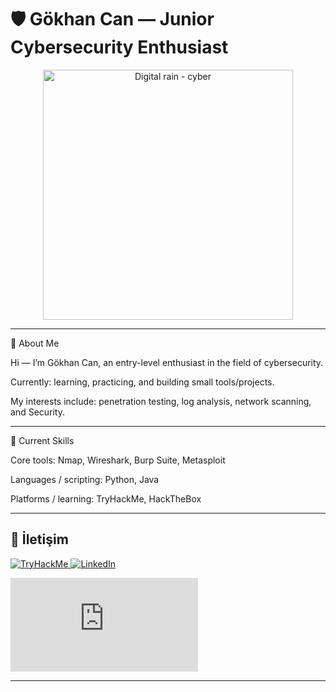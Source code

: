 # 🛡️ Gökhan Can — Junior Cybersecurity Enthusiast

<p align="center">
  <img src="https://upload.wikimedia.org/wikipedia/commons/6/64/Digital_rain_animation_medium_letters_shine.gif" width="400" alt="Digital rain - cyber" />
</p>

---

👋 About Me

Hi — I’m Gökhan Can, an entry-level enthusiast in the field of cybersecurity.

Currently: learning, practicing, and building small tools/projects.

My interests include: penetration testing, log analysis, network scanning, and Security.

---

🧰 Current Skills

Core tools: Nmap, Wireshark, Burp Suite, Metasploit

Languages / scripting: Python, Java

Platforms / learning: TryHackMe, HackTheBox 

---

## 🔗 İletişim 
<p> <a href="https://tryhackme.com/p/cangokhan" target="_blank" rel="noopener noreferrer"> <img src="https://img.shields.io/badge/TryHackMe-My%20Profile-FF6A00?logo=tryhackme&logoColor=white" alt="TryHackMe" />
</a> <a href="https://www.linkedin.com/in/g%C3%B6khan-can-483b1b290/" target="_blank" rel="noopener noreferrer"> <img src="https://img.shields.io/badge/LinkedIn-Connect-blue?logo=linkedin&logoColor=white" alt="LinkedIn" /> </a> </p>



<iframe src="https://tryhackme.com/api/v2/badges/public-profile?userPublicId=5687556" style='border:none;'></iframe>

---



<!---


gokhvncan/gokhvncan is a ✨ special ✨ repository because its `README.md` (this file) appears on your GitHub profile.
You can click the Preview link to take a look at your changes.
--->
